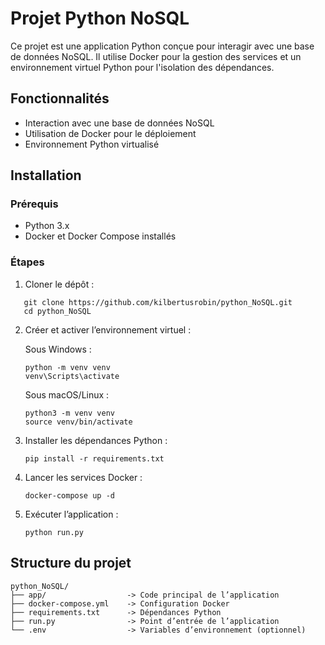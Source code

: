 # Projet Python NoSQL

Ce projet est une application Python conçue pour interagir avec une base de données NoSQL. Il utilise Docker pour la gestion des services et un environnement virtuel Python pour l'isolation des dépendances.

## Fonctionnalités

- Interaction avec une base de données NoSQL
- Utilisation de Docker pour le déploiement
- Environnement Python virtualisé

## Installation

### Prérequis

- Python 3.x
- Docker et Docker Compose installés

### Étapes

1. Cloner le dépôt :
```
   git clone https://github.com/kilbertusrobin/python_NoSQL.git
   cd python_NoSQL
```

2. Créer et activer l’environnement virtuel :

   Sous Windows :

       python -m venv venv
       venv\Scripts\activate

   Sous macOS/Linux :

       python3 -m venv venv
       source venv/bin/activate

3. Installer les dépendances Python :

       pip install -r requirements.txt

4. Lancer les services Docker :

       docker-compose up -d

5. Exécuter l’application :

       python run.py

## Structure du projet

```
python_NoSQL/
├── app/                  -> Code principal de l’application
├── docker-compose.yml    -> Configuration Docker
├── requirements.txt      -> Dépendances Python
├── run.py                -> Point d’entrée de l’application
└── .env                  -> Variables d’environnement (optionnel)
```

